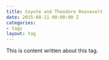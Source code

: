 ```yaml
---
title: Coyote and Theodore Roosevelt
date: 2015-08-11 00:00:00 Z
categories:
- tags
layout: tag
---
```


This is content written about this tag. 
